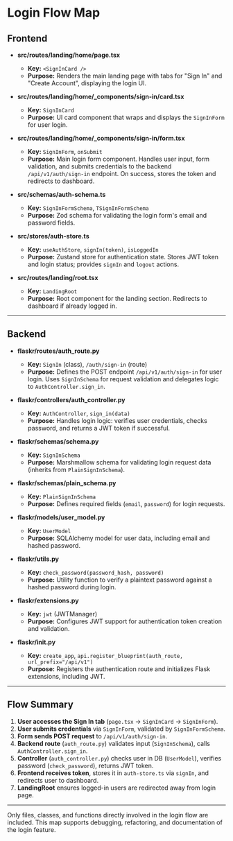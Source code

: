 # Login Flow Map

## Frontend

- **src/routes/landing/home/page.tsx**
  - **Key:** `<SignInCard />`
  - **Purpose:** Renders the main landing page with tabs for "Sign In" and "Create Account", displaying the login UI.

- **src/routes/landing/home/_components/sign-in/card.tsx**
  - **Key:** `SignInCard`
  - **Purpose:** UI card component that wraps and displays the `SignInForm` for user login.

- **src/routes/landing/home/_components/sign-in/form.tsx**
  - **Key:** `SignInForm`, `onSubmit`
  - **Purpose:** Main login form component. Handles user input, form validation, and submits credentials to the backend `/api/v1/auth/sign-in` endpoint. On success, stores the token and redirects to dashboard.

- **src/schemas/auth-schema.ts**
  - **Key:** `SignInFormSchema`, `TSignInFormSchema`
  - **Purpose:** Zod schema for validating the login form's email and password fields.

- **src/stores/auth-store.ts**
  - **Key:** `useAuthStore`, `signIn(token)`, `isLoggedIn`
  - **Purpose:** Zustand store for authentication state. Stores JWT token and login status; provides `signIn` and `logout` actions.

- **src/routes/landing/root.tsx**
  - **Key:** `LandingRoot`
  - **Purpose:** Root component for the landing section. Redirects to dashboard if already logged in.

---

## Backend

- **flaskr/routes/auth_route.py**
  - **Key:** `SignIn` (class), `/auth/sign-in` (route)
  - **Purpose:** Defines the POST endpoint `/api/v1/auth/sign-in` for user login. Uses `SignInSchema` for request validation and delegates logic to `AuthController.sign_in`.

- **flaskr/controllers/auth_controller.py**
  - **Key:** `AuthController`, `sign_in(data)`
  - **Purpose:** Handles login logic: verifies user credentials, checks password, and returns a JWT token if successful.

- **flaskr/schemas/schema.py**
  - **Key:** `SignInSchema`
  - **Purpose:** Marshmallow schema for validating login request data (inherits from `PlainSignInSchema`).

- **flaskr/schemas/plain_schema.py**
  - **Key:** `PlainSignInSchema`
  - **Purpose:** Defines required fields (`email`, `password`) for login requests.

- **flaskr/models/user_model.py**
  - **Key:** `UserModel`
  - **Purpose:** SQLAlchemy model for user data, including email and hashed password.

- **flaskr/utils.py**
  - **Key:** `check_password(password_hash, password)`
  - **Purpose:** Utility function to verify a plaintext password against a hashed password during login.

- **flaskr/extensions.py**
  - **Key:** `jwt` (JWTManager)
  - **Purpose:** Configures JWT support for authentication token creation and validation.

- **flaskr/__init__.py**
  - **Key:** `create_app`, `api.register_blueprint(auth_route, url_prefix="/api/v1")`
  - **Purpose:** Registers the authentication route and initializes Flask extensions, including JWT.

---

## Flow Summary

1. **User accesses the Sign In tab** (`page.tsx` → `SignInCard` → `SignInForm`).
2. **User submits credentials** via `SignInForm`, validated by `SignInFormSchema`.
3. **Form sends POST request** to `/api/v1/auth/sign-in`.
4. **Backend route** (`auth_route.py`) validates input (`SignInSchema`), calls `AuthController.sign_in`.
5. **Controller** (`auth_controller.py`) checks user in DB (`UserModel`), verifies password (`check_password`), returns JWT token.
6. **Frontend receives token**, stores it in `auth-store.ts` via `signIn`, and redirects user to dashboard.
7. **LandingRoot** ensures logged-in users are redirected away from login page.

---

Only files, classes, and functions directly involved in the login flow are included. This map supports debugging, refactoring, and documentation of the login feature. 